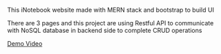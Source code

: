This iNotebook website made with MERN stack and bootstrap to build UI

There are 3 pages and this project are using Restful API to communicate with NoSQL database in backend side to complete CRUD operations

[Demo Video](https://youtu.be/j5xw1Wnu1pY)
